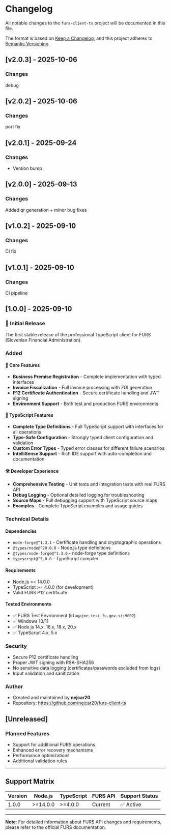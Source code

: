 # Changelog

All notable changes to the `furs-client-ts` project will be documented in this file.

The format is based on [Keep a Changelog](https://keepachangelog.com/en/1.0.0/),
and this project adheres to [Semantic Versioning](https://semver.org/spec/v2.0.0.html).

## [v2.0.3] - 2025-10-06

### Changes
debug

## [v2.0.2] - 2025-10-06

### Changes
port fix

## [v2.0.1] - 2025-09-24

### Changes
- Version bump

## [v2.0.0] - 2025-09-13

### Changes
Added qr generation + minor bug fixes

## [v1.0.2] - 2025-09-10

### Changes
CI fix

## [v1.0.1] - 2025-09-10

### Changes

CI pipeline

## [1.0.0] - 2025-09-10

### 🎉 Initial Release

The first stable release of the professional TypeScript client for FURS (Slovenian Financial Administration).

### Added

#### 🏢 Core Features

- **Business Premise Registration** - Complete implementation with typed interfaces
- **Invoice Fiscalization** - Full invoice processing with ZOI generation
- **P12 Certificate Authentication** - Secure certificate handling and JWT signing
- **Environment Support** - Both test and production FURS environments

#### 🎯 TypeScript Features

- **Complete Type Definitions** - Full TypeScript support with interfaces for all operations
- **Type-Safe Configuration** - Strongly typed client configuration and validation
- **Custom Error Types** - Typed error classes for different failure scenarios
- **IntelliSense Support** - Rich IDE support with auto-completion and documentation

#### 🛠️ Developer Experience

- **Comprehensive Testing** - Unit tests and integration tests with real FURS API
- **Debug Logging** - Optional detailed logging for troubleshooting
- **Source Maps** - Full debugging support with TypeScript source maps
- **Examples** - Complete TypeScript examples and usage guides

### Technical Details

#### Dependencies

- `node-forge@^1.3.1` - Certificate handling and cryptographic operations
- `@types/node@^20.0.0` - Node.js type definitions
- `@types/node-forge@^1.3.0` - node-forge type definitions
- `typescript@^5.0.0` - TypeScript compiler

#### Requirements

- Node.js >= 14.0.0
- TypeScript >= 4.0.0 (for development)
- Valid FURS P12 certificate

#### Tested Environments

- ✅ FURS Test Environment (`blagajne-test.fu.gov.si:9002`)
- ✅ Windows 10/11
- ✅ Node.js 14.x, 16.x, 18.x, 20.x
- ✅ TypeScript 4.x, 5.x

### Security

- Secure P12 certificate handling
- Proper JWT signing with RSA-SHA256
- No sensitive data logging (certificates/passwords excluded from logs)
- Input validation and sanitization

### Author

- Created and maintained by **nejcar20**
- Repository: https://github.com/nejcar20/furs-client-ts

## [Unreleased]

### Planned Features

- Support for additional FURS operations
- Enhanced error recovery mechanisms
- Performance optimizations
- Additional validation rules

---

## Support Matrix

| Version | Node.js  | TypeScript | FURS API | Support Status |
| ------- | -------- | ---------- | -------- | -------------- |
| 1.0.0   | >=14.0.0 | >=4.0.0    | Current  | ✅ Active      |

---

**Note**: For detailed information about FURS API changes and requirements, please refer to the official FURS documentation.
